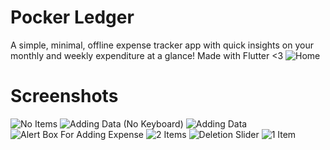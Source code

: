 # Pocker Ledger

A simple, minimal, offline expense tracker app with quick insights on your monthly and weekly expenditure at a glance!
Made with Flutter <3
![Home](./screenshots/main.png)

# Screenshots

![No Items](./screenshots/0items.png)
![Adding Data (No Keyboard)](./screenshots/AddingDataNoKeyboard.png)
![Adding Data](./screenshots/AddingDataWNumberKeyboard.png)
![Alert Box For Adding Expense](./screenshots/AlertDialogAddExpense.png)
![2 Items](./screenshots/2Items.png)
![Deletion Slider](./screenshots/DeletionSlider.png)
![1 Item](./screenshots/SingleItemBarGraph.png)
